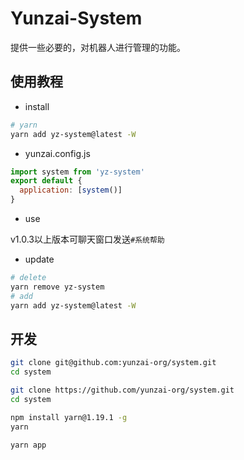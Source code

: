 # Yunzai-System

提供一些必要的，对机器人进行管理的功能。

## 使用教程

- install

```sh
# yarn
yarn add yz-system@latest -W
```

- yunzai.config.js

```js
import system from 'yz-system'
export default {
  application: [system()]
}
```

- use

v1.0.3以上版本可聊天窗口发送`#系统帮助`

- update

```sh
# delete
yarn remove yz-system
# add
yarn add yz-system@latest -W
```

## 开发

```sh
git clone git@github.com:yunzai-org/system.git
cd system
```

```sh
git clone https://github.com/yunzai-org/system.git
cd system
```

```sh
npm install yarn@1.19.1 -g
yarn
```

```sh
yarn app
```
